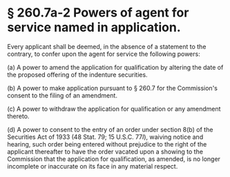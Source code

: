 # § 260.7a-2   Powers of agent for service named in application.

Every applicant shall be deemed, in the absence of a statement to the contrary, to confer upon the agent for service the following powers: 


(a) A power to amend the application for qualification by altering the date of the proposed offering of the indenture securities. 


(b) A power to make application pursuant to § 260.7 for the Commission's consent to the filing of an amendment. 


(c) A power to withdraw the application for qualification or any amendment thereto. 


(d) A power to consent to the entry of an order under section 8(b) of the Securities Act of 1933 (48 Stat. 79; 15 U.S.C. 77*l*), waiving notice and hearing, such order being entered without prejudice to the right of the applicant thereafter to have the order vacated upon a showing to the Commission that the application for qualification, as amended, is no longer incomplete or inaccurate on its face in any material respect. 




